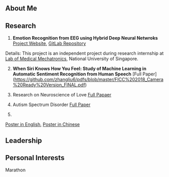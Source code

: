 ## About Me


## Research

1. **Emotion Recognition from EEG using Hybrid Deep Neural Netwroks**
[Project Website](https://sites.google.com/view/liu-zhang/home), [GitLab Repository](https://gitlab.com/mobarakol.islam/Zhang_Liu.git)

Details: This project is an independent project during research internship at [Lab of Medical Mechatronics](http://bioeng.nus.edu.sg/mm/), National University of Singapore. 

2. **When Siri Knows How You Feel: Study of Machine Learning in Automatic Sentiment Recognition from Human Speech**
[Full Paper] (https://github.com/zhangliu6/pdfs/blob/master/FICC%202018_Camera%20Ready%20Version_FINAL.pdf)

3. Research on Neuroscience of Love
[Full Papaer]()

4. Autism Spectrum Disorder
[Full Paper]()

5. 
[Poster in English](), [Poster in Chinese]()

## Leadership

## Personal Interests
Marathon
